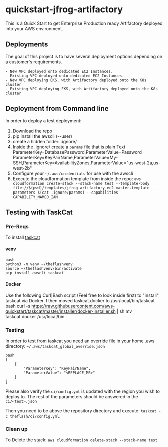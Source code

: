 # quickstart-jfrog-artifactory

This is a Quick Start to get Enterprise Production ready Artifactory deployed into your AWS environment. 

## Deployments

The goal of this project is to have several deployment options depending on a customer's requirements.

    - New VPC deployed onto dedicated EC2 Instances.
    - Existing VPC deployed onto dedicated EC2 Instances.
    - New VPC deploying EKS, with Artifactory deployed onto the K8s cluster
    - Existing VPC deploying EKS, with Artifactory deployed onto the K8s cluster

## Deployment from Command line

In order to deploy a test deployment:

1. Download the repo
2. pip install the awscli (--user)
3. create a hidden folder: .ignore/
4. Inside the .ignore/ create a `params` file that is plain Text ParameterKey=DatabasePassword,ParameterValue=Password ParameterKey=KeyPairName,ParameterValue=My-SSH,ParameterKey=AvailabilityZones,ParameterValue="us-west-2a,us-west-2b"
5. Configure your `~/.aws/credentials` for use with the awscli
6. Execute the cloudformation template from inside the repo: `aws cloudformation create-stack --stack-name test --template-body file://$(pwd)/templates/jfrog-artifactory-ec2-master.template --parameters $(cat .ignore/params) --capabilities CAPABILITY_NAMED_IAM`

## Testing with TaskCat

### Pre-Reqs

To install [taskcat](#https://aws-quickstart.github.io/install-taskcat.html)

#### venv

    bash
    python3 -m venv ~/theflashvenv
    source ~/theflashvenv/bin/activate
    pip install awscli taskcat

#### Docker
Use the following Curl|Bash script (Feel free to look inside first) to "install" taskcat via Docker. I then moved taskcat.docker to /usr/local/bin/taskcat
    bash
    curl -s https://raw.githubusercontent.com/aws-quickstart/taskcat/master/installer/docker-installer.sh | sh
    mv taskcat.docker /usr/local/bin

### Testing

In order to test from taskcat you need an override file in your home .aws directory: `~/.aws/taskcat_global_override.json`

    bash
    [  
        {
            "ParameterKey": "KeyPairName",
            "ParameterValue": "<REPLACE_ME>"
        }
    ]

Please also verify the `ci/config.yml` is updated with the region you wish to deploy to. The rest of the parameters should be answered in the `ci/<test>.json`

Then you need to be above the repository directory and execute: `taskcat -c theflash/ci/config.yml`.

### Clean up

To Delete the stack: `aws cloudformation delete-stack --stack-name test`
